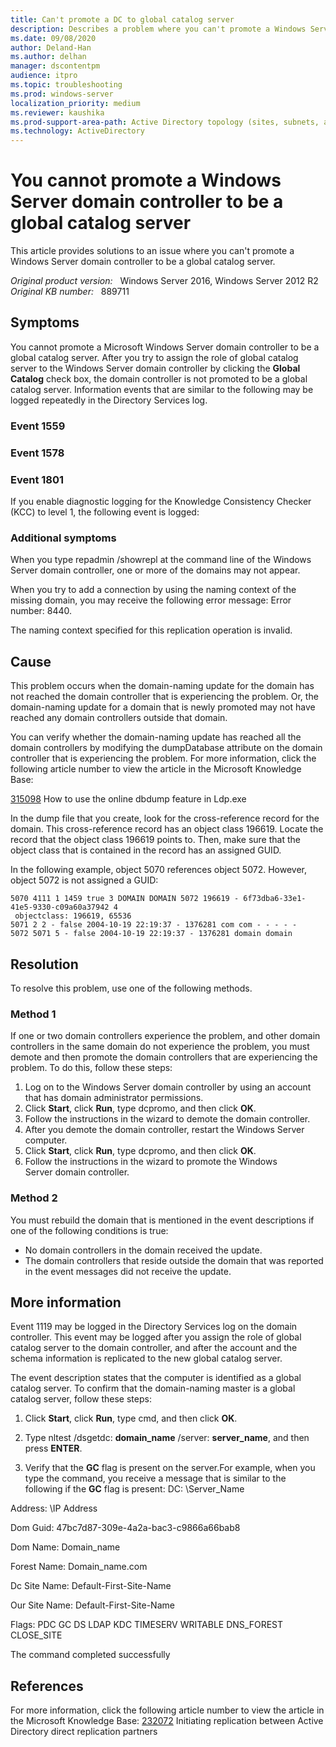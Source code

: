 ```yaml
---
title: Can't promote a DC to global catalog server
description: Describes a problem where you can't promote a Windows Server-based domain controller to be a global catalog server.
ms.date: 09/08/2020
author: Deland-Han
ms.author: delhan
manager: dscontentpm
audience: itpro
ms.topic: troubleshooting
ms.prod: windows-server
localization_priority: medium
ms.reviewer: kaushika
ms.prod-support-area-path: Active Directory topology (sites, subnets, and connection objects)
ms.technology: ActiveDirectory
---
```

# You cannot promote a Windows Server domain controller to be a global catalog server

This article provides solutions to an issue where you can't promote a Windows Server domain controller to be a global catalog server.

_Original product version:_ &nbsp; Windows Server 2016, Windows Server 2012 R2  
_Original KB number:_ &nbsp; 889711

## Symptoms

You cannot promote a Microsoft Windows Server domain controller to be a global catalog server. After you try to assign the role of global catalog server to the Windows Server domain controller by clicking the **Global Catalog** check box, the domain controller is not promoted to be a global catalog server. Information events that are similar to the following may be logged repeatedly in the Directory Services log.

### Event 1559

### Event 1578

### Event 1801

If you enable diagnostic logging for the Knowledge Consistency Checker (KCC) to level 1, the following event is logged:

### Additional symptoms

When you type repadmin /showrepl at the command line of the Windows Server domain controller, one or more of the domains may not appear.

When you try to add a connection by using the naming context of the missing domain, you may receive the following error message: Error number: 8440.

The naming context specified for this replication operation is invalid.

## Cause

This problem occurs when the domain-naming update for the domain has not reached the domain controller that is experiencing the problem. Or, the domain-naming update for a domain that is newly promoted may not have reached any domain controllers outside that domain.

You can verify whether the domain-naming update has reached all the domain controllers by modifying the dumpDatabase attribute on the domain controller that is experiencing the problem. For more information, click the following article number to view the article in the Microsoft Knowledge Base:

[315098](https://support.microsoft.com/help/315098) How to use the online dbdump feature in Ldp.exe  

In the dump file that you create, look for the cross-reference record for the domain. This cross-reference record has an object class 196619. Locate the record that the object class 196619 points to. Then, make sure that the object class that is contained in the record has an assigned GUID.

In the following example, object 5070 references object 5072. However, object 5072 is not assigned a GUID:
```
5070 4111 1 1459 true 3 DOMAIN DOMAIN 5072 196619 - 6f73dba6-33e1-41e5-9330-c09a60a37942 4 
 objectclass: 196619, 65536
5071 2 2 - false 2004-10-19 22:19:37 - 1376281 com com - - - - - 
5072 5071 5 - false 2004-10-19 22:19:37 - 1376281 domain domain
```

## Resolution

To resolve this problem, use one of the following methods.

### Method 1

If one or two domain controllers experience the problem, and other domain controllers in the same domain do not experience the problem, you must demote and then promote the domain controllers that are experiencing the problem. To do this, follow these steps:
1. Log on to the Windows Server domain controller by using an account that has domain administrator permissions.
2. Click **Start**, click **Run**, type dcpromo, and then click **OK**.
3. Follow the instructions in the wizard to demote the domain controller.
4. After you demote the domain controller, restart the Windows Server computer.
5. Click **Start**, click **Run**, type dcpromo, and then click **OK**.
6. Follow the instructions in the wizard to promote the Windows Server domain controller.

### Method 2

You must rebuild the domain that is mentioned in the event descriptions if one of the following conditions is true:
- No domain controllers in the domain received the update.
- The domain controllers that reside outside the domain that was reported in the event messages did not receive the update.

## More information

Event 1119 may be logged in the Directory Services log on the domain controller. This event may be logged after you assign the role of global catalog server to the domain controller, and after the account and the schema information is replicated to the new global catalog server.

The event description states that the computer is identified as a global catalog server. To confirm that the domain-naming master is a global catalog server, follow these steps:
1. Click **Start**, click **Run**, type cmd, and then click **OK**.
2. Type nltest /dsgetdc: **domain_name** /server: **server_name**, and then press **ENTER**.

3. Verify that the **GC** flag is present on the server.For example, when you type the command, you receive a message that is similar to the following if the **GC** flag is present: DC: \\Server_Name

Address: \\IP Address

Dom Guid: 47bc7d87-309e-4a2a-bac3-c9866a66bab8

Dom Name: Domain_name

Forest Name: Domain_name.com

Dc Site Name: Default-First-Site-Name

Our Site Name: Default-First-Site-Name

Flags: PDC GC DS LDAP KDC TIMESERV WRITABLE DNS_FOREST CLOSE_SITE

The command completed successfully

## References

For more information, click the following article number to view the article in the Microsoft Knowledge Base: 
 [232072](https://support.microsoft.com/help/232072) Initiating replication between Active Directory direct replication partners
